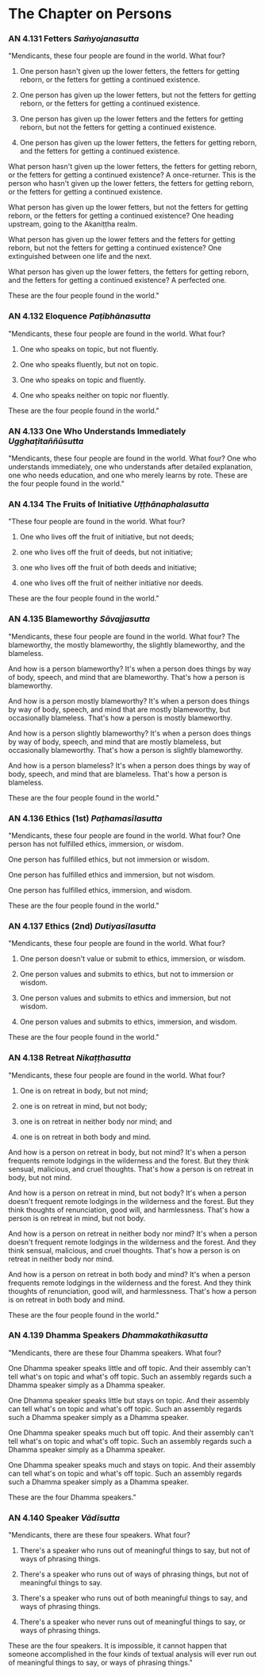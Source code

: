 # The Chapter on Persons


### AN 4.131 Fetters *Saṁyojanasutta*

"Mendicants, these four people are found in the world. What four?

1.  One person hasn't given up the lower fetters, the fetters for
    getting reborn, or the fetters for getting a continued existence.

2.  One person has given up the lower fetters, but not the fetters for
    getting reborn, or the fetters for getting a continued existence.

3.  One person has given up the lower fetters and the fetters for
    getting reborn, but not the fetters for getting a continued
    existence.

4.  One person has given up the lower fetters, the fetters for getting
    reborn, and the fetters for getting a continued existence.

What person hasn't given up the lower fetters, the fetters for getting
reborn, or the fetters for getting a continued existence? A
once-returner. This is the person who hasn't given up the lower fetters,
the fetters for getting reborn, or the fetters for getting a continued
existence.

What person has given up the lower fetters, but not the fetters for
getting reborn, or the fetters for getting a continued existence? One
heading upstream, going to the Akaniṭṭha realm.

What person has given up the lower fetters and the fetters for getting
reborn, but not the fetters for getting a continued existence? One
extinguished between one life and the next.

What person has given up the lower fetters, the fetters for getting
reborn, and the fetters for getting a continued existence? A perfected
one.

These are the four people found in the world."

<!--pg-->
### AN 4.132 Eloquence *Paṭibhānasutta*

"Mendicants, these four people are found in the world. What four?

1.  One who speaks on topic, but not fluently.

2.  One who speaks fluently, but not on topic.

3.  One who speaks on topic and fluently.

4.  One who speaks neither on topic nor fluently.

These are the four people found in the world."

<!--pg-->
### AN 4.133 One Who Understands Immediately *Ugghaṭitaññūsutta*

"Mendicants, these four people are found in the world. What four? One
who understands immediately, one who understands after detailed
explanation, one who needs education, and one who merely learns by rote.
These are the four people found in the world."

<!--pg-->
### AN 4.134 The Fruits of Initiative *Uṭṭhānaphalasutta*

"These four people are found in the world. What four?

1.  One who lives off the fruit of initiative, but not deeds;

2.  one who lives off the fruit of deeds, but not initiative;

3.  one who lives off the fruit of both deeds and initiative;

4.  one who lives off the fruit of neither initiative nor deeds.

These are the four people found in the world."

<!--pg-->
### AN 4.135 Blameworthy *Sāvajjasutta*

"Mendicants, these four people are found in the world. What four? The
blameworthy, the mostly blameworthy, the slightly blameworthy, and the
blameless.

And how is a person blameworthy? It's when a person does things by way
of body, speech, and mind that are blameworthy. That's how a person is
blameworthy.

And how is a person mostly blameworthy? It's when a person does things
by way of body, speech, and mind that are mostly blameworthy, but
occasionally blameless. That's how a person is mostly blameworthy.

And how is a person slightly blameworthy? It's when a person does things
by way of body, speech, and mind that are mostly blameless, but
occasionally blameworthy. That's how a person is slightly blameworthy.

And how is a person blameless? It's when a person does things by way of
body, speech, and mind that are blameless. That's how a person is
blameless.

These are the four people found in the world."

<!--pg-->
### AN 4.136 Ethics (1st) *Paṭhamasīlasutta*

"Mendicants, these four people are found in the world. What four? One
person has not fulfilled ethics, immersion, or wisdom.

One person has fulfilled ethics, but not immersion or wisdom.

One person has fulfilled ethics and immersion, but not wisdom.

One person has fulfilled ethics, immersion, and wisdom.

These are the four people found in the world."

<!--pg-->
### AN 4.137 Ethics (2nd) *Dutiyasīlasutta*

"Mendicants, these four people are found in the world. What four?

1.  One person doesn't value or submit to ethics, immersion, or wisdom.

2.  One person values and submits to ethics, but not to immersion or
    wisdom.

3.  One person values and submits to ethics and immersion, but not
    wisdom.

4.  One person values and submits to ethics, immersion, and wisdom.

These are the four people found in the world."

<!--pg-->
### AN 4.138 Retreat *Nikaṭṭhasutta*

"Mendicants, these four people are found in the world. What four?

1.  One is on retreat in body, but not mind;

2.  one is on retreat in mind, but not body;

3.  one is on retreat in neither body nor mind; and

4.  one is on retreat in both body and mind.

And how is a person on retreat in body, but not mind? It's when a person
frequents remote lodgings in the wilderness and the forest. But they
think sensual, malicious, and cruel thoughts. That's how a person is on
retreat in body, but not mind.

And how is a person on retreat in mind, but not body? It's when a person
doesn't frequent remote lodgings in the wilderness and the forest. But
they think thoughts of renunciation, good will, and harmlessness. That's
how a person is on retreat in mind, but not body.

And how is a person on retreat in neither body nor mind? It's when a
person doesn't frequent remote lodgings in the wilderness and the
forest. And they think sensual, malicious, and cruel thoughts. That's
how a person is on retreat in neither body nor mind.

And how is a person on retreat in both body and mind? It's when a person
frequents remote lodgings in the wilderness and the forest. And they
think thoughts of renunciation, good will, and harmlessness. That's how
a person is on retreat in both body and mind.

These are the four people found in the world."

<!--pg-->
### AN 4.139 Dhamma Speakers *Dhammakathikasutta*

"Mendicants, there are these four Dhamma speakers. What four?

One Dhamma speaker speaks little and off topic. And their assembly can't
tell what's on topic and what's off topic. Such an assembly regards such
a Dhamma speaker simply as a Dhamma speaker.

One Dhamma speaker speaks little but stays on topic. And their assembly
can tell what's on topic and what's off topic. Such an assembly regards
such a Dhamma speaker simply as a Dhamma speaker.

One Dhamma speaker speaks much but off topic. And their assembly can't
tell what's on topic and what's off topic. Such an assembly regards such
a Dhamma speaker simply as a Dhamma speaker.

One Dhamma speaker speaks much and stays on topic. And their assembly
can tell what's on topic and what's off topic. Such an assembly regards
such a Dhamma speaker simply as a Dhamma speaker.

These are the four Dhamma speakers."

<!--pg-->
### AN 4.140 Speaker *Vādīsutta*

"Mendicants, there are these four speakers. What four?

1.  There's a speaker who runs out of meaningful things to say, but not
    of ways of phrasing things.

2.  There's a speaker who runs out of ways of phrasing things, but not
    of meaningful things to say.

3.  There's a speaker who runs out of both meaningful things to say, and
    ways of phrasing things.

4.  There's a speaker who never runs out of meaningful things to say, or
    ways of phrasing things.

These are the four speakers. It is impossible, it cannot happen that
someone accomplished in the four kinds of textual analysis will ever run
out of meaningful things to say, or ways of phrasing things."

